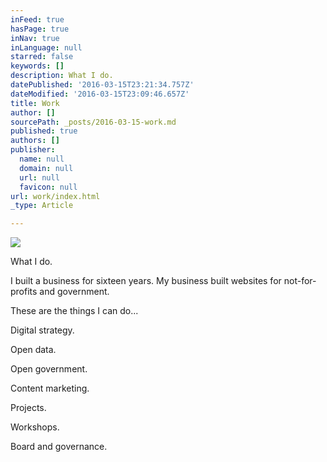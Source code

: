 ```yaml
---
inFeed: true
hasPage: true
inNav: true
inLanguage: null
starred: false
keywords: []
description: What I do.
datePublished: '2016-03-15T23:21:34.757Z'
dateModified: '2016-03-15T23:09:46.657Z'
title: Work
author: []
sourcePath: _posts/2016-03-15-work.md
published: true
authors: []
publisher:
  name: null
  domain: null
  url: null
  favicon: null
url: work/index.html
_type: Article

---
```

![](https://the-grid-user-content.s3-us-west-2.amazonaws.com/6e51f653-8b89-43f9-8c77-d248a69447e2.jpg)

What I do.

I built a business for sixteen years. My business built websites for not-for-profits and government.

These are the things I can do...

Digital strategy.

Open data. 

Open government.

Content marketing.

Projects.

Workshops.

Board and governance.